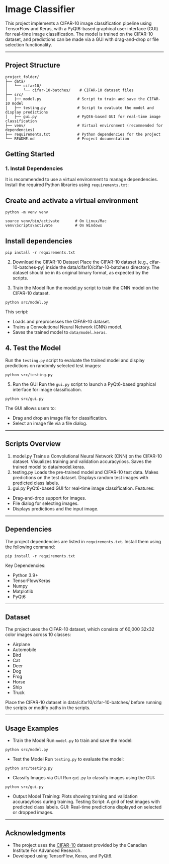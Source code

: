 # Image Classifier

This project implements a CIFAR-10 image classification pipeline using TensorFlow and Keras, with a PyQt6-based graphical user interface (GUI) for real-time image classification. The model is trained on the CIFAR-10 dataset, and predictions can be made via a GUI with drag-and-drop or file selection functionality.

---

## Project Structure

```
project_folder/
├── data/
│   └── cifar10/
│       └── cifar-10-batches/    # CIFAR-10 dataset files
├── src/
│   ├── model.py                # Script to train and save the CIFAR-10 model
│   ├── testing.py              # Script to evaluate the model and display predictions
│   ├── gui.py                  # PyQt6-based GUI for real-time image classification
├── venv/                       # Virtual environment (recommended for dependencies)
├── requirements.txt            # Python dependencies for the project
└── README.md                   # Project documentation

```


## Getting Started

### 1. Install Dependencies

It is recommended to use a virtual environment to manage dependencies. Install the required Python libraries using `requirements.txt`:

## Create and activate a virtual environment
```
python -m venv venv

source venv/bin/activate       # On Linux/Mac
venv\Scripts\activate          # On Windows
```
## Install dependencies
```
pip install -r requirements.txt
```

2. Download the CIFAR-10 Dataset
Place the CIFAR-10 dataset (e.g., cifar-10-batches-py) inside the data/cifar10/cifar-10-batches/ directory. The dataset should be in its original binary format, as expected by the scripts.

3. Train the Model
Run the model.py script to train the CNN model on the CIFAR-10 dataset.
```
python src/model.py
```
This script:

- Loads and preprocesses the CIFAR-10 dataset.
- Trains a Convolutional Neural Network (CNN) model.
- Saves the trained model to `data/model.keras`.


## 4. Test the Model

Run the `testing.py` script to evaluate the trained model and display predictions on randomly selected test images:
```
python src/testing.py
```

5. Run the GUI
Run the `gui.py` script to launch a PyQt6-based graphical interface for image classification.
```
python src/gui.py
```
The GUI allows users to:

- Drag and drop an image file for classification.
- Select an image file via a file dialog.

---

## Scripts Overview

1. model.py
Trains a Convolutional Neural Network (CNN) on the CIFAR-10 dataset.
Visualizes training and validation accuracy/loss.
Saves the trained model to data/model.keras.
2. testing.py
Loads the pre-trained model and CIFAR-10 test data.
Makes predictions on the test dataset.
Displays random test images with predicted class labels.
3. gui.py
PyQt6-based GUI for real-time image classification.
Features:
- Drag-and-drop support for images.
- File dialog for selecting images.
- Displays predictions and the input image.

---

## Dependencies
The project dependencies are listed in `requirements.txt`. Install them using the following command:

```
pip install -r requirements.txt
```

Key Dependencies:
- Python 3.9+
- TensorFlow/Keras
- Numpy
- Matplotlib
- PyQt6

---

## Dataset
The project uses the CIFAR-10 dataset, which consists of 60,000 32x32 color images across 10 classes:

- Airplane
- Automobile
- Bird
- Cat
- Deer
- Dog
- Frog
- Horse
- Ship
- Truck
  
Place the CIFAR-10 dataset in data/cifar10/cifar-10-batches/ before running the scripts or modify paths in the scripts.

---
## Usage Examples
- Train the Model
Run `model.py` to train and save the model:

```
python src/model.py
```
- Test the Model
Run `testing.py` to evaluate the model:

```
python src/testing.py
```
- Classify Images via GUI
Run `gui.py` to classify images using the GUI:

```
python src/gui.py
```
- Output
Model Training: Plots showing training and validation accuracy/loss during training.
Testing Script: A grid of test images with predicted class labels.
GUI: Real-time predictions displayed on selected or dropped images.

---

## Acknowledgments
- The project uses the [CIFAR-10](http://www.cs.toronto.edu/~kriz/cifar.html) dataset provided by the Canadian Institute For Advanced Research. 
- Developed using TensorFlow, Keras, and PyQt6. 
